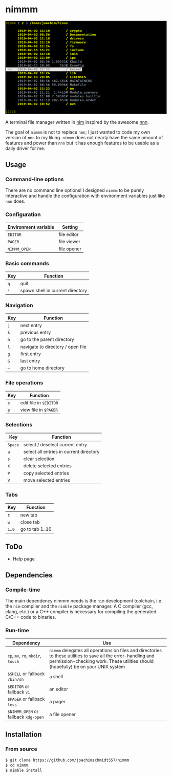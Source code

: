 # nimmm

![screenshot of nimmm](screenshot.png "nimmm in action")

A terminal file manager written in [nim](https://nim-lang.org/)
inspired by the awesome [nnn](https://github.com/jarun/nnn). 

The goal of `nimmm` is not to replace `nnn`; I just
wanted to code my own version of `nnn` to my liking.
`nimmm` does not nearly have the same amount of features
and power than `nnn` but it has enough features to be
usable as a daily driver for me.

## Usage

### Command-line options

There are no command line options! I designed `nimmm`
to be purely interactive and handle the configuration
with environment variables just like `nnn` does.

### Configuration

| Environment variable | Setting |
| --- | --- |
| `EDITOR` | file editor |
| `PAGER` | file viewer |
| `NIMMM_OPEN` | file opener |

### Basic commands

| Key | Function |
| --- | --- |
| `q` | quit |
| `!` | spawn shell in current directory |

### Navigation

| Key | Function |
| --- | --- |
| `j` | next entry |
| `k` | previous entry |
| `h` | go to the parent directory |
| `l` | navigate to directory / open file |
| `g` | first entry |
| `G` | last entry |
| `~` | go to home directory |

### File operations

| Key | Function |
| --- | --- |
| `e` | edit file in `$EDITOR` |
| `p` | view file in `$PAGER` |

### Selections

| Key | Function |
| --- | --- |
| `Space` | select / deselect current entry |
| `a` | select all entries in current directory |
| `s` | clear selection |
| `X` | delete selected entries |
| `P` | copy selected entries |
| `V` | move selected entries |

### Tabs

| Key | Function |
| --- | --- |
| `t` | new tab |
| `w` | close tab |
| `1`..`0` | go to tab 1..10 |

## ToDo

* Help page

## Dependencies

### Compile-time

The main dependency nimmm needs is the `nim` development
toolchain, i.e. the `nim` compiler and the `nimble`
package manager. A C compiler (gcc, clang, etc.) or
a C++ compiler is necessary for compiling the generated
C/C++ code to binaries.

### Run-time

| Dependency | Use |
| --- | --- |
| `cp`, `mv`, `rm`, `mkdir`, `touch` | `nimmm` delegates all operations on files and directories to these utilities to save all the error-handling and permission-checking work. These utilities should (hopefully) be on your UNIX system |
| `$SHELL` or fallback `/bin/sh` | a shell |
| `$EDITOR` or fallback `vi` | an editor |
| `$PAGER` or fallback `less` | a pager |
| `$NIMMM_OPEN` or fallback `xdg-open` | a file opener |

## Installation

### From source

    $ git clone https://github.com/joachimschmidt557/nimmm
    $ cd nimmm
    $ nimble install
